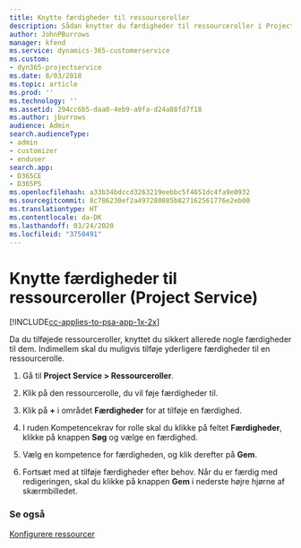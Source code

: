 ```yaml
---
title: Knytte færdigheder til ressourceroller
description: Sådan knytter du færdigheder til ressourceroller i Project Service
author: JohnPBurrows
manager: kfend
ms.service: dynamics-365-customerservice
ms.custom:
- dyn365-projectservice
ms.date: 8/03/2018
ms.topic: article
ms.prod: ''
ms.technology: ''
ms.assetid: 294cc6b5-daa0-4eb9-a9fa-d24a88fd7f18
ms.author: jburrows
audience: Admin
search.audienceType:
- admin
- customizer
- enduser
search.app:
- D365CE
- D365PS
ms.openlocfilehash: a33b34bdccd3263219eebbc5f4651dc4fa9e0932
ms.sourcegitcommit: 8c786230ef2a497280885b827162561776e2eb00
ms.translationtype: HT
ms.contentlocale: da-DK
ms.lasthandoff: 03/24/2020
ms.locfileid: "3750491"
---
```

# <a name="associate-skills-with-resource-roles-project-service"></a>Knytte færdigheder til ressourceroller (Project Service)

[!INCLUDE[cc-applies-to-psa-app-1x-2x](../includes/cc-applies-to-psa-app-1x-2x.md)]

Da du tilføjede ressourceroller, knyttet du sikkert allerede nogle færdigheder til dem. Indimellem skal du muligvis tilføje yderligere færdigheder til en ressourcerolle.  
  
1.  Gå til **Project Service > Ressourceroller**.  
  
2.  Klik på den ressourcerolle, du vil føje færdigheder til.  
  
3.  Klik på **+** i området **Færdigheder** for at tilføje en færdighed.  
  
4.  I ruden Kompetencekrav for rolle skal du klikke på feltet **Færdigheder**, klikke på knappen **Søg** og vælge en færdighed.  
  
5.  Vælg en kompetence for færdigheden, og klik derefter på **Gem**.  
  
6.  Fortsæt med at tilføje færdigheder efter behov. Når du er færdig med redigeringen, skal du klikke på knappen **Gem** i nederste højre hjørne af skærmbilledet.  
  
### <a name="see-also"></a>Se også  
 [Konfigurere ressourcer](../project-service/set-up-resources.md)
